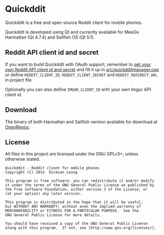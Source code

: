 Quickddit
=========

Quickddit is a free and open source Reddit client for mobile phones.

Quickddit is developed using Qt and currently available for MeeGo Harmattan (Qt 4.7.4) and Sailfish OS (Qt 5.1).

Reddit API client id and secret
----------------------------------

If you want to build Quickddit with OAuth support, remember to [get your own Reddit API client
id and secret](https://github.com/reddit/reddit/wiki/OAuth2) and fill it up in
[src/quickdditmanager.cpp](src/quickdditmanager.cpp) or define `REDDIT_CLIENT_ID`,
`REDDIT_CLIENT_SECRET` and `REDDIT_REDIRECT_URL` in project file.

Optionally you can also define `IMGUR_CLIENT_ID` with your own Imgur API client id.

Download
--------
The binary of both Harmattan and Sailfish version available for download at
[OpenRepos](https://openrepos.net/content/dicksonleong/quickddit).

License
-------
All files in this project are licensed under the GNU GPLv3+, unless otherwise stated.

    Quickddit - Reddit client for mobile phones
    Copyright (C) 2014  Dickson Leong

    This program is free software: you can redistribute it and/or modify
    it under the terms of the GNU General Public License as published by
    the Free Software Foundation, either version 3 of the License, or
    (at your option) any later version.

    This program is distributed in the hope that it will be useful,
    but WITHOUT ANY WARRANTY; without even the implied warranty of
    MERCHANTABILITY or FITNESS FOR A PARTICULAR PURPOSE.  See the
    GNU General Public License for more details.

    You should have received a copy of the GNU General Public License
    along with this program.  If not, see [http://www.gnu.org/licenses/].
